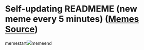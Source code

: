 # Self-updating READMEME (new meme every 5 minutes) ([Memes Source](https://bramses.notion.site/a49c1e962b7646879176ac3b327b6533?v=4d1eda54b170483cb03a40f257231764))

memestart![](https://www.notion.so/image/https%3A%2F%2Fs3-us-west-2.amazonaws.com%2Fsecure.notion-static.com%2Fa5dbea56-00b8-49da-9565-dc1e837ad566%2F6785B54C-650E-4DE3-B95E-F87DC0098BA3.jpeg?table=block&id=1782ae99-6ef8-452d-ad6a-2d0718b0c49d&cache=v2)memeend
